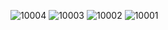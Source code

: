 ![10004](https://github.com/user-attachments/assets/c96eb8cf-8ef4-4a1d-800f-f5fde4873acd)
![10003](https://github.com/user-attachments/assets/14d0a927-0500-4c0c-bdc8-760da0e5935a)
![10002](https://github.com/user-attachments/assets/6f675f21-816b-4d4b-baba-6ac11695084f)
![10001](https://github.com/user-attachments/assets/a296160d-4815-4270-88fa-25ef14b2c65f)
